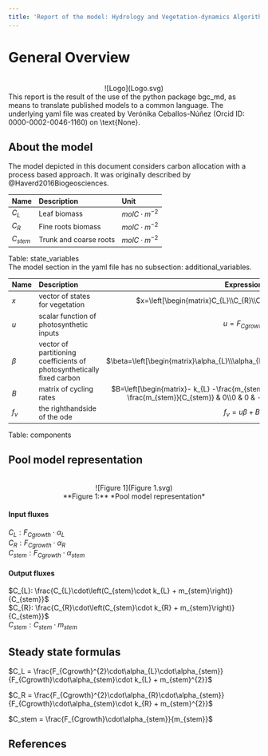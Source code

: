 ```yaml
---
title: 'Report of the model: Hydrology and Vegetation-dynamics Algorithm for Northern Australia (HAVANA), version: 1'
---
```

  
  
# General Overview  
  

<br>
<center>
![Logo](Logo.svg)
</center>
This report is the result of the use of the python package bgc_md, as means to translate published models to a common language.  The underlying yaml file was created by Verónika Ceballos-Núñez (Orcid ID: 0000-0002-0046-1160) on \text{None}.  
  
  
  
## About the model  
  
The model depicted in this document considers carbon allocation with a process based approach. It was originally described by @Haverd2016Biogeosciences.  
  
  
  
Name|Description|Unit  
:-----|:-----|:-----  
$C_{L}$|Leaf biomass|$molC\cdot m^{-2}$  
$C_{R}$|Fine roots biomass|$molC\cdot m^{-2}$  
$C_{stem}$|Trunk and coarse roots|$molC\cdot m^{-2}$  
  Table: state_variables  
The model section in the yaml file has no subsection: additional_variables.  
  
Name|Description|Expression  
:-----|:-----|:-----:  
$x$|vector of states for vegetation|$x=\left[\begin{matrix}C_{L}\\C_{R}\\C_{stem}\end{matrix}\right]$  
$u$|scalar function of photosynthetic inputs|$u=F_{Cgrowth}$  
$\beta$|vector of partitioning coefficients of photosynthetically fixed carbon|$\beta=\left[\begin{matrix}\alpha_{L}\\\alpha_{R}\\\alpha_{stem}\end{matrix}\right]$  
$B$|matrix of cycling rates|$B=\left[\begin{matrix}- k_{L} -\frac{m_{stem}}{C_{stem}} & 0 & 0\\0 & - k_{R} -\frac{m_{stem}}{C_{stem}} & 0\\0 & 0 & - m_{stem}\end{matrix}\right]$  
$f_{v}$|the righthandside of the ode|$f_{v}=u\beta + B x$  
  Table: components  
  
  
## Pool model representation  
  

<br>
<center>
![Figure 1](Figure 1.svg)<br>**Figure 1:** *Pool model representation*<br>
</center>
  
  
#### Input fluxes  
  
$C_{L}: F_{Cgrowth}\cdot\alpha_{L}$  
$C_{R}: F_{Cgrowth}\cdot\alpha_{R}$  
$C_{stem}: F_{Cgrowth}\cdot\alpha_{stem}$  

  
  
#### Output fluxes  
  
$C_{L}: \frac{C_{L}\cdot\left(C_{stem}\cdot k_{L} + m_{stem}\right)}{C_{stem}}$  
$C_{R}: \frac{C_{R}\cdot\left(C_{stem}\cdot k_{R} + m_{stem}\right)}{C_{stem}}$  
$C_{stem}: C_{stem}\cdot m_{stem}$  
  
  
## Steady state formulas  
  
$C_L = \frac{F_{Cgrowth}^{2}\cdot\alpha_{L}\cdot\alpha_{stem}}{F_{Cgrowth}\cdot\alpha_{stem}\cdot k_{L} + m_{stem}^{2}}$  
  
  
  
$C_R = \frac{F_{Cgrowth}^{2}\cdot\alpha_{R}\cdot\alpha_{stem}}{F_{Cgrowth}\cdot\alpha_{stem}\cdot k_{R} + m_{stem}^{2}}$  
  
  
  
$C_stem = \frac{F_{Cgrowth}\cdot\alpha_{stem}}{m_{stem}}$  
  
  
  
  
  
## References  
  
